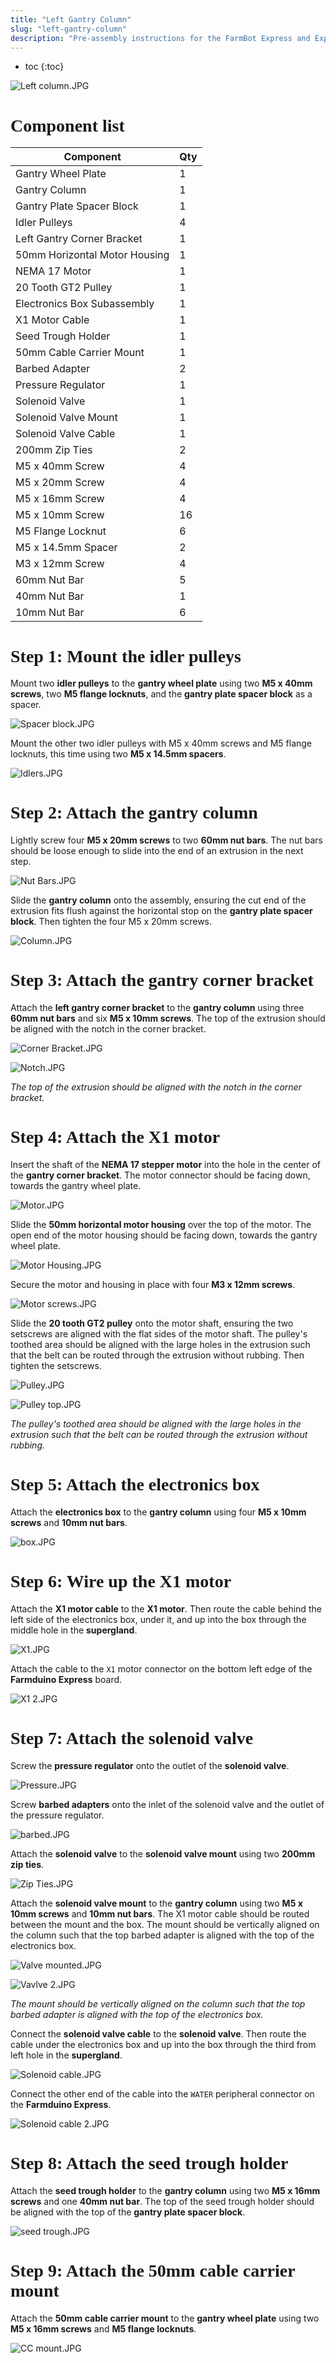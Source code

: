 ```yaml
---
title: "Left Gantry Column"
slug: "left-gantry-column"
description: "Pre-assembly instructions for the FarmBot Express and Express XL left gantry column"
---
```


* toc
{:toc}


![Left column.JPG](_images/Left_column.JPG)

# Component list

|Component                     |Qty                           |
|------------------------------|------------------------------|
|Gantry Wheel Plate            |1
|Gantry Column                 |1
|Gantry Plate Spacer Block     |1
|Idler Pulleys                 |4
|Left Gantry Corner Bracket    |1
|50mm Horizontal Motor Housing |1
|NEMA 17 Motor                 |1
|20 Tooth GT2 Pulley           |1
|Electronics Box Subassembly   |1
|X1 Motor Cable                |1
|Seed Trough Holder            |1
|50mm Cable Carrier Mount      |1
|Barbed Adapter                |2
|Pressure Regulator            |1
|Solenoid Valve                |1
|Solenoid Valve Mount          |1
|Solenoid Valve Cable          |1
|200mm Zip Ties                |2
|M5 x 40mm Screw               |4
|M5 x 20mm Screw               |4
|M5 x 16mm Screw               |4
|M5 x 10mm Screw               |16
|M5 Flange Locknut             |6
|M5 x 14.5mm Spacer            |2
|M3 x 12mm Screw               |4
|60mm Nut Bar                  |5
|40mm Nut Bar                  |1
|10mm Nut Bar                  |6

# Step 1: Mount the idler pulleys
Mount two **idler pulleys** to the **gantry wheel plate** using two **M5 x 40mm screws**, two **M5 flange locknuts**, and the **gantry plate spacer block** as a spacer.

![Spacer block.JPG](_images/Spacer_block.JPG)

Mount the other two idler pulleys with M5 x 40mm screws and M5 flange locknuts, this time using two **M5 x 14.5mm spacers**.

![Idlers.JPG](_images/Idlers.JPG)

# Step 2: Attach the gantry column
Lightly screw four **M5 x 20mm screws** to two **60mm nut bars**. The nut bars should be loose enough to slide into the end of an extrusion in the next step.

![Nut Bars.JPG](_images/Nut_Bars.JPG)

Slide the **gantry column** onto the assembly, ensuring the cut end of the extrusion fits flush against the horizontal stop on the **gantry plate spacer block**. Then tighten the four M5 x 20mm screws.

![Column.JPG](_images/Column.JPG)

# Step 3: Attach the gantry corner bracket
Attach the **left gantry corner bracket** to the **gantry column** using three **60mm nut bars** and six **M5 x 10mm screws**. The top of the extrusion should be aligned with the notch in the corner bracket.

![Corner Bracket.JPG](_images/Corner_Bracket.JPG)



![Notch.JPG](_images/Notch.JPG)

_The top of the extrusion should be aligned with the notch in the corner bracket._

# Step 4: Attach the X1 motor
Insert the shaft of the **NEMA 17 stepper motor** into the hole in the center of the **gantry corner bracket**. The motor connector should be facing down, towards the gantry wheel plate.

![Motor.JPG](_images/Motor.JPG)

Slide the **50mm horizontal motor housing** over the top of the motor. The open end of the motor housing should be facing down, towards the gantry wheel plate.

![Motor Housing.JPG](_images/Motor_Housing.JPG)

Secure the motor and housing in place with four **M3 x 12mm screws**.

![Motor screws.JPG](_images/Motor_screws.JPG)

Slide the **20 tooth GT2 pulley** onto the motor shaft, ensuring the two setscrews are aligned with the flat sides of the motor shaft. The pulley's toothed area should be aligned with the large holes in the extrusion such that the belt can be routed through the extrusion without rubbing. Then tighten the setscrews.

![Pulley.JPG](_images/Pulley.JPG)



![Pulley top.JPG](_images/Pulley_top.JPG)

_The pulley's toothed area should be aligned with the large holes in the extrusion such that the belt can be routed through the extrusion without rubbing._

# Step 5: Attach the electronics box
Attach the **electronics box** to the **gantry column** using four **M5 x 10mm screws** and **10mm nut bars**.

![box.JPG](_images/box.JPG)

# Step 6: Wire up the X1 motor
Attach the **X1 motor cable** to the **X1 motor**. Then route the cable behind the left side of the electronics box, under it, and up into the box through the middle hole in the **supergland**.

![X1.JPG](_images/X1.JPG)

Attach the cable to the `X1` motor connector on the bottom left edge of the **Farmduino Express** board.

![X1 2.JPG](_images/X1_2.JPG)

# Step 7: Attach the solenoid valve
Screw the **pressure regulator** onto the outlet of the **solenoid valve**.

![Pressure.JPG](_images/Pressure.JPG)

Screw **barbed adapters** onto the inlet of the solenoid valve and the outlet of the pressure regulator.

![barbed.JPG](_images/barbed.JPG)

Attach the **solenoid valve** to the **solenoid valve mount** using two **200mm zip ties**.

![Zip Ties.JPG](_images/Zip_Ties.JPG)

Attach the **solenoid valve mount** to the **gantry column** using two **M5 x 10mm screws** and **10mm nut bars**. The X1 motor cable should be routed between the mount and the box. The mount should be vertically aligned on the column such that the top barbed adapter is aligned with the top of the electronics box.

![Valve mounted.JPG](_images/Valve_mounted.JPG)



![Vavlve 2.JPG](_images/Vavlve_2.JPG)

_The mount should be vertically aligned on the column such that the top barbed adapter is aligned with the top of the electronics box._

Connect the **solenoid valve cable** to the **solenoid valve**. Then route the cable under the electronics box and up into the box through the third from left hole in the **supergland**.

![Solenoid cable.JPG](_images/Solenoid_cable.JPG)

Connect the other end of the cable into the `WATER` peripheral connector on the **Farmduino Express**.

![Solenoid cable 2.JPG](_images/Solenoid_cable_2.JPG)

# Step 8: Attach the seed trough holder
Attach the **seed trough holder** to the **gantry column** using two **M5 x 16mm screws** and one **40mm nut bar**. The top of the seed trough holder should be aligned with the top of the **gantry plate spacer block**.

![seed trough.JPG](_images/seed_trough.JPG)

# Step 9: Attach the 50mm cable carrier mount
Attach the **50mm cable carrier mount** to the **gantry wheel plate** using two **M5 x 16mm screws** and **M5 flange locknuts**.

![CC mount.JPG](_images/CC_mount.JPG)



<style>
.hub-container {
  max-width: 1350px;
}

h1 {
  font-family: Inknut Antiqua;
}
  
a[title="Guides"] {
  color: #f4f4f4!important;
  border-bottom: 5px solid #f4f4f4;
  padding-bottom: 20px!important;
}
  
a[title="Guides"]:hover {
  color: white!important;
  border-bottom-color: white;
}
  
#hub-header li a:hover {
  box-shadow: none!important;
}
</style>

<meta name="theme-color" content="#942401">

